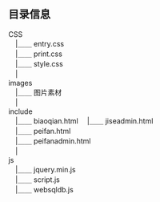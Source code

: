 ## 目录信息

CSS  
　|＿＿ entry.css  
　|＿＿ print.css  
　|＿＿ style.css    
　|    
images     
　|＿＿ 图片素材     
　|    
include    
　|＿＿ biaoqian.html 
　|＿＿ jiseadmin.html  
　|＿＿ peifan.html  
　|＿＿ peifanadmin.html    
　|    
js    
　|＿＿ jquery.min.js  
　|＿＿ script.js  
　|＿＿ websqldb.js
